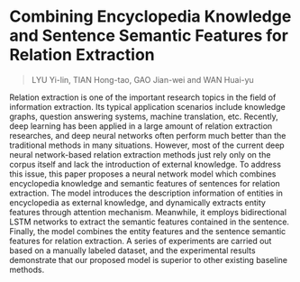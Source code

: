 # Combining Encyclopedia Knowledge and Sentence Semantic Features for Relation Extraction
> LYU Yi-lin, TIAN Hong-tao, GAO Jian-wei and WAN Huai-yu


Relation extraction is one of the important research topics in the field of information extraction. Its typical application
scenarios include knowledge graphs, question answering systems, machine translation, etc. Recently, deep learning has been applied in a
large amount of relation extraction researches, and deep neural networks often perform much better than the traditional methods in many
situations. However, most of the current deep neural network-based relation extraction methods just rely only on the corpus itself and lack
the introduction of external knowledge. To address this issue, this paper proposes a neural network model which combines encyclopedia
knowledge and semantic features of sentences for relation extraction. The model introduces the description information of entities in
encyclopedia as external knowledge, and dynamically extracts entity features through attention mechanism. Meanwhile, it employs
bidirectional LSTM networks to extract the semantic features contained in the sentence. Finally, the model combines the entity features
and the sentence semantic features for relation extraction. A series of experiments are carried out based on a manually labeled dataset, and
the experimental results demonstrate that our proposed model is superior to other existing baseline methods.
